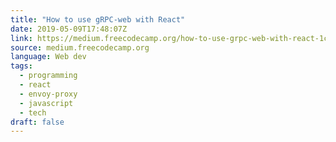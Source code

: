 ```yaml
---
title: "How to use gRPC-web with React"
date: 2019-05-09T17:48:07Z
link: https://medium.freecodecamp.org/how-to-use-grpc-web-with-react-1c93feb691b5?source=rss----336d898217ee---4&utm_medium=RSS&utm_source=news.12bit.vn
source: medium.freecodecamp.org
language: Web dev
tags:
  - programming
  - react
  - envoy-proxy
  - javascript
  - tech
draft: false
---
```

